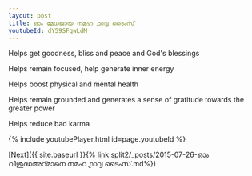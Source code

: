 ```yaml
---
layout: post
title: ഓം മേധജായ നമഹ ൧൦൮ ടൈംസ്
youtubeId: dY59SFgwLdM
---
```

 
 
Helps get goodness, bliss and peace and God's blessings
 
Helps remain focused, help generate inner energy 
 
Helps boost physical and mental health 
 
Helps remain grounded and generates a sense of gratitude towards the greater power 
 
Helps reduce bad karma
 
 
 
 


{% include youtubePlayer.html id=page.youtubeId %}
 
[Next]({{ site.baseurl }}{% link  split2/_posts/2015-07-26-ഓം വിശുദ്ധഅറ്മാനെ നമഹ  ൧൦൮ ടൈംസ്.md%})
 
